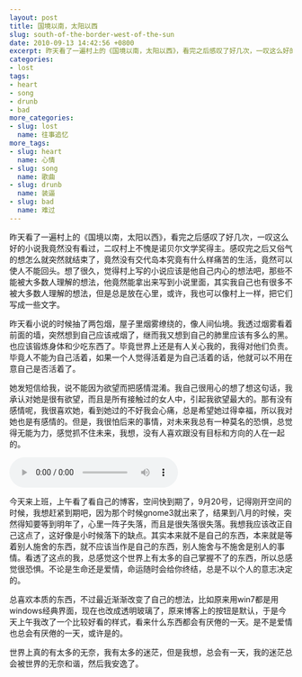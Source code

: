 ```yaml
---
layout: post
title: 国境以南，太阳以西
slug: south-of-the-border-west-of-the-sun
date: 2010-09-13 14:42:56 +0800
excerpt: 昨天看了一遍村上的《国境以南，太阳以西》，看完之后感叹了好几次，一叹这么好的小说我竟然没有看过，二叹村上不愧是诺贝尔文学奖得主。感叹完之后又俗气的想怎么就突然就结束了，竟然没有交代岛本究竟有什么样痛苦的生活，竟然可以使人不能回头。想了很久，觉得村上写的小说应该是他自己内心的想法吧，那些不能被大多数人理解的想法，他竟然能拿出来写到小说里面，其实我自己也有很多不被大多数人理解的想法，但是总是放在心里，或许，我也可以像村上一样，把它们写成一些文字。
categories:
- lost
tags:
- heart
- song
- drunb
- bad
more_categories:
- slug: lost
  name: 往事追忆
more_tags:
- slug: heart
  name: 心情
- slug: song
  name: 歌曲
- slug: drunb
  name: 装逼
- slug: bad
  name: 难过
---
```


昨天看了一遍村上的《国境以南，太阳以西》，看完之后感叹了好几次，一叹这么好的小说我竟然没有看过，二叹村上不愧是诺贝尔文学奖得主。感叹完之后又俗气的想怎么就突然就结束了，竟然没有交代岛本究竟有什么样痛苦的生活，竟然可以使人不能回头。想了很久，觉得村上写的小说应该是他自己内心的想法吧，那些不能被大多数人理解的想法，他竟然能拿出来写到小说里面，其实我自己也有很多不被大多数人理解的想法，但是总是放在心里，或许，我也可以像村上一样，把它们写成一些文字。

昨天看小说的时候抽了两包烟，屋子里烟雾缭绕的，像人间仙境。我透过烟雾看着前面的墙，突然想到自己应该戒烟了，继而我又想到自己的肺里应该有多么的黑。也应该锻炼身体和少吃东西了。毕竟世界上还是有人关心我的，我得对他们负责。毕竟人不能为自己活着，如果一个人觉得活着是为自己活着的话，他就可以不用在意自己是否活着了。


她发短信给我，说不能因为欲望而把感情混淆。我自己很用心的想了想这句话，我承认对她是很有欲望，而且是所有接触过的女人中，引起我欲望最大的。那有没有感情呢，我很喜欢她，看到她过的不好我会心痛，总是希望她过得幸福，所以我对她也是有感情的。但是，我很怕后来的事情，对未来我总有一种莫名的恐惧，总觉得无能为力，感觉抓不住未来，我想，没有人喜欢跟没有目标和方向的人在一起的。

<audio controls="controls">
	<source src="{{ site.path.uploads }}2010/09/13/south-of-the-border-west-of-the-sun/city-of-time.mp3" type="audio/mpeg" />
	Your browser does not support the audio element.
</audio>

今天来上班，上午看了看自己的博客，空间快到期了，9月20号，记得刚开空间的时候，我想赶紧到期吧，因为那个时候gnome3就出来了，结果到八月的时候，突然得知要等到明年了，心里一阵子失落，而且是很失落很失落。我想我应该改正自己这点了，这好像是小时候落下的缺点。其实本来就不是自己的东西，本来就是等着别人施舍的东西，就不应该当作是自己的东西，别人施舍与不施舍是别人的事情。看透了这点的我，总感觉这个世界上有太多的自己掌握不了的东西，所以总感觉很恐惧。不论是生命还是爱情，命运随时会给你终结，总是不以个人的意志决定的。

总喜欢本质的东西，不过最近渐渐改变了自己的想法，比如原来用win7都是用windows经典界面，现在也改成透明玻璃了，原来博客上的按钮是默认，于是今天上午我改了一个比较好看的样式，看来什么东西都会有厌倦的一天。是不是爱情也总会有厌倦的一天，或许是的。

世界上真的有太多的无奈，我有太多的迷茫，但是我想，总会有一天，我的迷茫总会被世界的无奈和谐，然后我安逸了。
